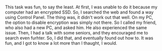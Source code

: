 This task was fun, to say the least.
At first, I was unable to do it because my computer had an encrypted SSD.
So, I searched the web and found a way using Control Panel. 
The thing was, it didn't work out that well.
On my PC, the option to disable encryption was simply not there.
So I called my friend, who also had a new PC, and asked him.
He also experienced the same issue.
Then, I had a talk with some seniors, and they encouraged me to search even furhter.
So, I did that, and eventually found out how to.
It was fun, and I got to know a lot more than I thaught, I would.

